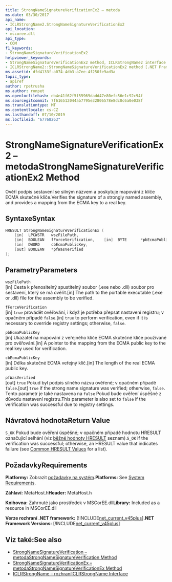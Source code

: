 ```yaml
---
title: StrongNameSignatureVerificationEx2 – metoda
ms.date: 03/30/2017
api_name:
- ICLRStrongName2.StrongNameSignatureVerificationEx2
api_location:
- mscoree.dll
api_type:
- COM
f1_keywords:
- StrongNameSignatureVerificationEx2
helpviewer_keywords:
- StrongNameSignatureVerificationEx2 method, ICLRStrongName2 interface [.NET Framework hosting]
- ICLRStrongName2::StrongNameSignatureVerificationEx2 method [.NET Framework hosting]
ms.assetid: dfd4133f-a074-4db3-a7ee-4f250fe9ad3a
topic_type:
- apiref
author: rpetrusha
ms.author: ronpet
ms.openlocfilehash: eb4e41f62f5f55969dadd47e80efc56e1c92c94f
ms.sourcegitcommit: 7f616512044ab7795e32806578e8dc0c6a0e038f
ms.translationtype: MT
ms.contentlocale: cs-CZ
ms.lasthandoff: 07/10/2019
ms.locfileid: "67768263"
---
```

# <a name="strongnamesignatureverificationex2-method"></a><span data-ttu-id="c834f-102">StrongNameSignatureVerificationEx2 – metoda</span><span class="sxs-lookup"><span data-stu-id="c834f-102">StrongNameSignatureVerificationEx2 Method</span></span>
<span data-ttu-id="c834f-103">Ověří podpis sestavení se silným názvem a poskytuje mapování z klíče ECMA skutečné klíče.</span><span class="sxs-lookup"><span data-stu-id="c834f-103">Verifies the signature of a strongly named assembly, and provides a mapping from the ECMA key to a real key.</span></span>  
  
## <a name="syntax"></a><span data-ttu-id="c834f-104">Syntaxe</span><span class="sxs-lookup"><span data-stu-id="c834f-104">Syntax</span></span>  
  
```cpp  
HRESULT StrongNameSignatureVerificationEx (  
    [in]  LPCWSTR   wszFilePath,  
    [in]  BOOLEAN   fForceVerification,    [in]  BYTE      *pbEcmaPublicKey,  
    [in]  DWORD     cbEcmaPublicKey,  
    [out] BOOLEAN   *pfWasVerified  
);  
```  
  
## <a name="parameters"></a><span data-ttu-id="c834f-105">Parametry</span><span class="sxs-lookup"><span data-stu-id="c834f-105">Parameters</span></span>  
 `wszFilePath`  
 <span data-ttu-id="c834f-106">[in] Cesta k přenositelný spustitelný soubor (.exe nebo .dll) soubor pro sestavení, který se má ověřit.</span><span class="sxs-lookup"><span data-stu-id="c834f-106">[in] The path to the portable executable (.exe or .dll) file for the assembly to be verified.</span></span>  
  
 `fForceVerification`  
 <span data-ttu-id="c834f-107">[in] `true` provádět ověřování, i když je potřeba přepsat nastavení registru; v opačném případě `false`.</span><span class="sxs-lookup"><span data-stu-id="c834f-107">[in] `true` to perform verification, even if it is necessary to override registry settings; otherwise, `false`.</span></span>  
  
 `pbEcmaPublicKey`  
 <span data-ttu-id="c834f-108">[in] Ukazatel na mapování z veřejného klíče ECMA skutečné klíče používané pro ověřování.</span><span class="sxs-lookup"><span data-stu-id="c834f-108">[in] A pointer to the mapping from the ECMA public key to the real key used for verification.</span></span>  
  
 `cbEcmaPublicKey`  
 <span data-ttu-id="c834f-109">[in] Délka skutečné ECMA veřejný klíč.</span><span class="sxs-lookup"><span data-stu-id="c834f-109">[in] The length of the real ECMA public key.</span></span>  
  
 `pfWasVerified`  
 <span data-ttu-id="c834f-110">[out] `true` Pokud byl podpis silného názvu ověřené; v opačném případě `false`.</span><span class="sxs-lookup"><span data-stu-id="c834f-110">[out] `true` if the strong name signature was verified; otherwise, `false`.</span></span> <span data-ttu-id="c834f-111">Tento parametr je také nastavena na `false` Pokud bude ověření úspěšné z důvodu nastavení registru.</span><span class="sxs-lookup"><span data-stu-id="c834f-111">This parameter is also set to `false` if the verification was successful due to registry settings.</span></span>  
  
## <a name="return-value"></a><span data-ttu-id="c834f-112">Návratová hodnota</span><span class="sxs-lookup"><span data-stu-id="c834f-112">Return Value</span></span>  
 <span data-ttu-id="c834f-113">`S_OK` Pokud bude ověření úspěšné; v opačném případě hodnotu HRESULT označující selhání (viz [běžné hodnoty HRESULT](https://go.microsoft.com/fwlink/?LinkId=213878) seznam).</span><span class="sxs-lookup"><span data-stu-id="c834f-113">`S_OK` if the verification was successful; otherwise, an HRESULT value that indicates failure (see [Common HRESULT Values](https://go.microsoft.com/fwlink/?LinkId=213878) for a list).</span></span>  
  
## <a name="requirements"></a><span data-ttu-id="c834f-114">Požadavky</span><span class="sxs-lookup"><span data-stu-id="c834f-114">Requirements</span></span>  
 <span data-ttu-id="c834f-115">**Platformy:** Zobrazit [požadavky na systém](../../../../docs/framework/get-started/system-requirements.md).</span><span class="sxs-lookup"><span data-stu-id="c834f-115">**Platforms:** See [System Requirements](../../../../docs/framework/get-started/system-requirements.md).</span></span>  
  
 <span data-ttu-id="c834f-116">**Záhlaví:** MetaHost.h</span><span class="sxs-lookup"><span data-stu-id="c834f-116">**Header:** MetaHost.h</span></span>  
  
 <span data-ttu-id="c834f-117">**Knihovna:** Zahrnuté jako prostředek v MSCorEE.dll</span><span class="sxs-lookup"><span data-stu-id="c834f-117">**Library:** Included as a resource in MSCorEE.dll</span></span>  
  
 <span data-ttu-id="c834f-118">**Verze rozhraní .NET framework:** [!INCLUDE[net_current_v45plus](../../../../includes/net-current-v45plus-md.md)]</span><span class="sxs-lookup"><span data-stu-id="c834f-118">**.NET Framework Versions:** [!INCLUDE[net_current_v45plus](../../../../includes/net-current-v45plus-md.md)]</span></span>  
  
## <a name="see-also"></a><span data-ttu-id="c834f-119">Viz také:</span><span class="sxs-lookup"><span data-stu-id="c834f-119">See also</span></span>

- [<span data-ttu-id="c834f-120">StrongNameSignatureVerification – metoda</span><span class="sxs-lookup"><span data-stu-id="c834f-120">StrongNameSignatureVerification Method</span></span>](../../../../docs/framework/unmanaged-api/hosting/iclrstrongname-strongnamesignatureverification-method.md)
- [<span data-ttu-id="c834f-121">StrongNameSignatureVerificationEx – metoda</span><span class="sxs-lookup"><span data-stu-id="c834f-121">StrongNameSignatureVerificationEx Method</span></span>](../../../../docs/framework/unmanaged-api/hosting/iclrstrongname-strongnamesignatureverificationex-method.md)
- [<span data-ttu-id="c834f-122">ICLRStrongName – rozhraní</span><span class="sxs-lookup"><span data-stu-id="c834f-122">ICLRStrongName Interface</span></span>](../../../../docs/framework/unmanaged-api/hosting/iclrstrongname-interface.md)
